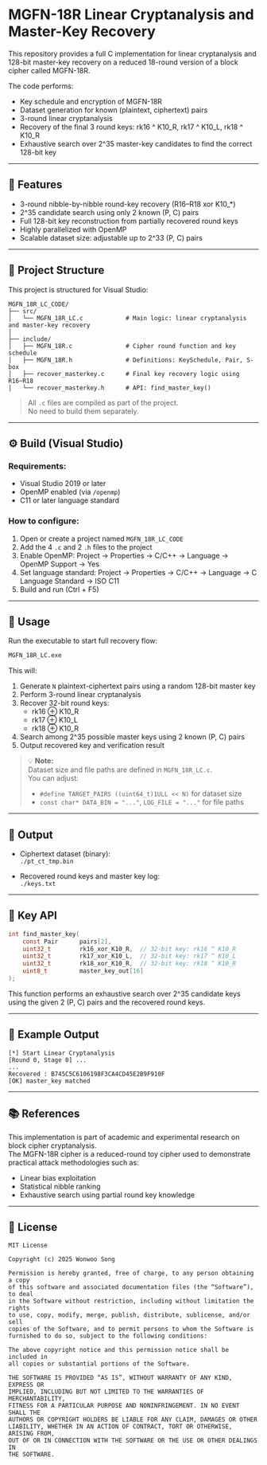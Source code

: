 # MGFN-18R Linear Cryptanalysis and Master-Key Recovery

This repository provides a full C implementation for linear cryptanalysis and 128-bit master-key recovery on a reduced 18-round version of a block cipher called MGFN-18R.

The code performs:
- Key schedule and encryption of MGFN-18R
- Dataset generation for known (plaintext, ciphertext) pairs
- 3-round linear cryptanalysis
- Recovery of the final 3 round keys: rk16 ^ K10_R, rk17 ^ K10_L, rk18 ^ K10_R
- Exhaustive search over 2^35 master-key candidates to find the correct 128-bit key

---

## 🔧 Features

- 3-round nibble-by-nibble round-key recovery (R16–R18 xor K10_*)
- 2^35 candidate search using only 2 known (P, C) pairs
- Full 128-bit key reconstruction from partially recovered round keys
- Highly parallelized with OpenMP
- Scalable dataset size: adjustable up to 2^33 (P, C) pairs

---

## 📁 Project Structure

This project is structured for Visual Studio:

```text
MGFN_18R_LC_CODE/
├── src/
│   └── MGFN_18R_LC.c            # Main logic: linear cryptanalysis and master-key recovery
│
├── include/
│   ├── MGFN_18R.c               # Cipher round function and key schedule
│   ├── MGFN_18R.h               # Definitions: KeySchedule, Pair, S-box
│   ├── recover_masterkey.c      # Final key recovery logic using R16~R18
│   └── recover_masterkey.h      # API: find_master_key()
```

> All `.c` files are compiled as part of the project.  
> No need to build them separately.

---

## ⚙️ Build (Visual Studio)

### Requirements:
- Visual Studio 2019 or later
- OpenMP enabled (via `/openmp`)
- C11 or later language standard

### How to configure:

1. Open or create a project named `MGFN_18R_LC_CODE`
2. Add the 4 `.c` and 2 `.h` files to the project
3. Enable OpenMP:
   Project → Properties → C/C++ → Language → OpenMP Support → Yes
4. Set language standard:
   Project → Properties → C/C++ → Language → C Language Standard → ISO C11
5. Build and run (Ctrl + F5)

---

## 🚀 Usage

Run the executable to start full recovery flow:

```bash
MGFN_18R_LC.exe
```

This will:
1. Generate `N` plaintext-ciphertext pairs using a random 128-bit master key
2. Perform 3-round linear cryptanalysis
3. Recover 32-bit round keys:
   - rk16 ⊕ K10_R
   - rk17 ⊕ K10_L
   - rk18 ⊕ K10_R
4. Search among 2^35 possible master keys using 2 known (P, C) pairs
5. Output recovered key and verification result

> 💡 **Note:**  
> Dataset size and file paths are defined in `MGFN_18R_LC.c`.  
> You can adjust:
> - `#define TARGET_PAIRS ((uint64_t)1ULL << N)` for dataset size  
> - `const char* DATA_BIN = "..."`, `LOG_FILE = "..."` for file paths

---

## 📂 Output

- Ciphertext dataset (binary):  
  `./pt_ct_tmp.bin`

- Recovered round keys and master key log:  
  `./keys.txt`

---

## 📄 Key API

```c
int find_master_key(
    const Pair      pairs[2],
    uint32_t        rk16_xor_K10_R,  // 32-bit key: rk16 ^ K10_R
    uint32_t        rk17_xor_K10_L,  // 32-bit key: rk17 ^ K10_L
    uint32_t        rk18_xor_K10_R,  // 32-bit key: rk18 ^ K10_R
    uint8_t         master_key_out[16]
);
```

This function performs an exhaustive search over 2^35 candidate keys  
using the given 2 (P, C) pairs and the recovered round keys.

---

## 🧪 Example Output

```
[*] Start Linear Cryptanalysis
[Round 0, Stage 0] ...
...
Recovered : B745C5C6106198F3CA4CD45E2B9F910F
[OK] master_key matched
```

---

## 📚 References

This implementation is part of academic and experimental research on block cipher cryptanalysis.  
The MGFN-18R cipher is a reduced-round toy cipher used to demonstrate practical attack methodologies such as:

- Linear bias exploitation
- Statistical nibble ranking
- Exhaustive search using partial round key knowledge

---

## 📄 License

```
MIT License

Copyright (c) 2025 Wonwoo Song

Permission is hereby granted, free of charge, to any person obtaining a copy
of this software and associated documentation files (the “Software”), to deal
in the Software without restriction, including without limitation the rights
to use, copy, modify, merge, publish, distribute, sublicense, and/or sell
copies of the Software, and to permit persons to whom the Software is
furnished to do so, subject to the following conditions:

The above copyright notice and this permission notice shall be included in
all copies or substantial portions of the Software.

THE SOFTWARE IS PROVIDED “AS IS”, WITHOUT WARRANTY OF ANY KIND, EXPRESS OR
IMPLIED, INCLUDING BUT NOT LIMITED TO THE WARRANTIES OF MERCHANTABILITY,
FITNESS FOR A PARTICULAR PURPOSE AND NONINFRINGEMENT. IN NO EVENT SHALL THE
AUTHORS OR COPYRIGHT HOLDERS BE LIABLE FOR ANY CLAIM, DAMAGES OR OTHER
LIABILITY, WHETHER IN AN ACTION OF CONTRACT, TORT OR OTHERWISE, ARISING FROM,
OUT OF OR IN CONNECTION WITH THE SOFTWARE OR THE USE OR OTHER DEALINGS IN
THE SOFTWARE.
```
